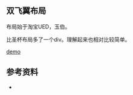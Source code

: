 ## 双飞翼布局
布局始于淘宝UED，玉伯。

比圣杯布局多了一个div。理解起来也相对比较简单。

[demo](https://kuckboy1994.github.io/dailyNote/布局/多列布局/双飞翼布局/demo/DoubleWing.html)

## 参考资料
- 